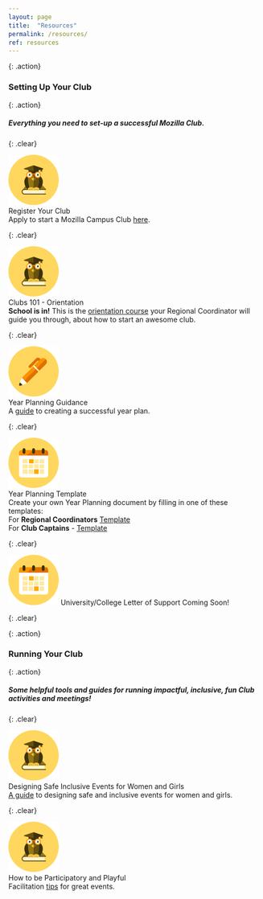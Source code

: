 ```yaml
---
layout: page
title:  "Resources"
permalink: /resources/
ref: resources
---
```


{: .action}
### Setting Up Your Club

{: .action}
##### Everything you need to set-up a successful Mozilla Club.

{: .clear}
&nbsp;

<div class="resources">
  <img src="/static/img/book.png" alt="">
  <div class="head-link">Register Your Club</div>
  <span>Apply to start a Mozilla Campus Club <a href="https://docs.google.com/forms/d/e/1FAIpQLSfBlMnvOVn6xUMrvBgYWJaEg4npDLUFkhbusLorfZ4BqSJgJQ/viewform">here</a>.</span>
</div>

{: .clear}
&nbsp;

<div class="resources">
  <img src="/static/img/book.png" alt="">
  <div class="head-link">Clubs 101 - Orientation</div>
  <span>
  <b>School is in!</b> This is the <a href="https://mozilla.teachable.com/courses/mozilla-campus-club-training/" target="_blank">orientation course</a> your Regional Coordinator will guide you through, about how to start an awesome club.
  </span>
</div>


{: .clear}
&nbsp;

<div class="resources">
  <img src="static/img/pencil.png" alt="">
  <div class="head-link">Year Planning Guidance</div>
  <span>A <a href="/yearplanning/">guide</a> to creating a successful year plan.</span>
</div>

{: .clear}
&nbsp;

<div class="resources">
  <img src="/static/img/calendar.png" alt="">
  <div class="head-link">Year Planning Template</div>
  <span>
    Create your own Year Planning document by filling in one of these templates:<br>
     For <b>Regional Coordinators</b> <a href="https://docs.google.com/document/d/10xe5M32Cr5o-JupwCq3Rn6WsBYuLNdAaWxonnCS0LSw/copy" target="_blank">Template</a><br>
     For <b>Club Captains</b> - <a href="https://docs.google.com/document/d/1DKQd0decBLoAMep6weXINDP4zrURFbhHl7061SO5UYA/copy" target="_blank">Template</a>
  </span>
</div>

{: .clear}
&nbsp;

<div class="resources">
  <img src="/static/img/calendar.png" alt="">
  <a class="head-link">University/College Letter of Support </a>
  <span>
  Coming Soon!
  </span>
</div>

{: .clear}
&nbsp;

{: .action}
### Running Your Club

{: .action}
##### Some helpful tools and guides for running impactful, inclusive, fun Club activities and meetings!

{: .clear}
&nbsp;

<div class="resources">
  <img src="/static/img/book.png" alt="">
  <div class="head-link">Designing Safe Inclusive Events for Women and Girls</div>
  <span>
  <a href="http://mozilla.github.io/learning-networks/clubs/events-women-girls-guide/">A guide</a> to designing safe and inclusive events for women and girls.
  </span>
</div>

{: .clear}
&nbsp;

<div class="resources">
  <img src="/static/img/book.png" alt="">
  <div class="head-link">How to be Participatory and Playful</div>
  <span>Facilitation <a href="http://mozilla.github.io/learning-networks/clubs/encouraging-participatory-playful-learning/" class="head-link">tips</a> for great events.</span>
</div>
